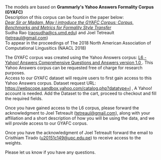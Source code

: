 The models are based on <b>Grammarly's Yahoo Answers Formality Corpus (GYAFC)</b> <br/>
Description of this corpus can be found in the paper below: <br/>
<i><a href="https://arxiv.org/abs/1803.06535">Dear Sir or Madam, May I introduce the GYAFC Corpus: Corpus, Benchmarks and Metrics for Formality Style Transfer </a></i><br/>
Sudha Rao (raosudha@cs.umd.edu) and Joel Tetreault (tetreaul@gmail.com)</br>
To appear in the proceedings of The 2018 North American Association of Computational Lingusitics (NAACL 2018)

The GYAFC corpus was created using the Yahoo Answers corpus: <a href="https://webscope.sandbox.yahoo.com/catalog.php?datatype=l"> L6 - Yahoo! Answers Comprehensive Questions and Answers version 1.0 </a>. This Yahoo Answers corpus can be requested free of charge for research purposes. <br/>
Access to our GYAFC dataset will require users to first gain access to this Yahoo Answers corpus.
Dataset request URL: https://webscope.sandbox.yahoo.com/catalog.php?datatype=l , A Yahoo! account is needed.
Add the Dataset to the cart, proceed to checkout and fill the required fields.

Once you have gained access to the L6 corpus, please forward the acknowledgment to Joel Tetreault (tetreaul@gmail.com), along with your affiliation and a short description of how you will be using the data, and we will provide access to our GYAFC corpus. <br/>

Once you have the acknowledgment of Joel Tetreault forward the email to Cristhiam Tirado (u20151c149@upc.edu.pe) to receive access to the weights.

Please let us know if you have any questions.
